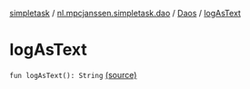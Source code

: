 [simpletask](../../index.md) / [nl.mpcjanssen.simpletask.dao](../index.md) / [Daos](index.md) / [logAsText](.)

# logAsText

`fun logAsText(): String` [(source)](https://github.com/mpcjanssen/simpletask-android/blob/master/src/main/java/nl/mpcjanssen/simpletask/dao/Daos.kt#L52)